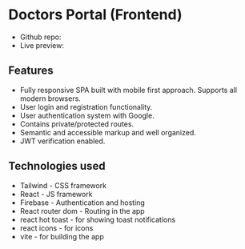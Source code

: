 # Doctors Portal (Frontend)

- Github repo:   
- Live preview:   

## Features
- Fully responsive SPA built with mobile first approach. Supports all modern browsers.
- User login and registration functionality.
- User authentication system with Google.
- Contains private/protected routes.
- Semantic and accessible markup and well organized.
- JWT verification enabled. 

## Technologies used
- Tailwind - CSS framework
- React - JS framework
- Firebase - Authentication and hosting
- React router dom - Routing in the app
- react hot toast - for showing toast notifications
- react icons - for icons
- vite - for building the app
